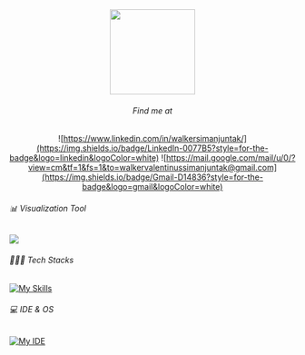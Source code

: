 <div align="center">
  <img height="150" src="https://media2.giphy.com/media/v1.Y2lkPTc5MGI3NjExZ2Q0eG00MmR0bDl4NW9xMjMybGZneHcxbDR5ZXBlb3JqcmV1anQwNCZlcD12MV9pbnRlcm5hbF9naWZfYnlfaWQmY3Q9Zw/10DT9obievd8NW/giphy.gif"  />
</div>

<div align="center">
  <h6> Find me at </h6>

![https://www.linkedin.com/in/walkersimanjuntak/](https://img.shields.io/badge/LinkedIn-0077B5?style=for-the-badge&logo=linkedin&logoColor=white) ![https://mail.google.com/mail/u/0/?view=cm&tf=1&fs=1&to=walkervalentinussimanjuntak@gmail.com](https://img.shields.io/badge/Gmail-D14836?style=for-the-badge&logo=gmail&logoColor=white)
</div>

<h6> 📊 Visualization Tool </h6>

<img src="https://img.shields.io/badge/Tableau-E97627?style=for-the-badge&logo=Tableau&logoColor=white" />

<h6> 👨🏻‍💻 Tech Stacks </h6>

[![My Skills](https://skillicons.dev/icons?i=python,scikitlearn,tensorflow,anaconda,pytorch,docker,mysql,java&theme=light)](https://skillicons.dev)

<h6> 💻 IDE & OS </h6>

[![My IDE](https://skillicons.dev/icons?i=idea,vscode,windows,ubuntu&theme=light)](https://skillicons.dev)
